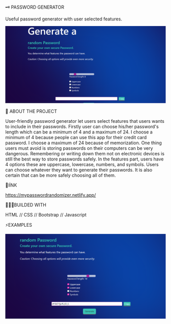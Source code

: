 
 🗝 PASSWORD GENERATOR

   Useful password generator with user selected features.
   
![A screenshot of the password generator](https://github.com/TevfikSarlak/password-generator/blob/main/Sample-one.PNG)




 📜 ABOUT THE PROJECT

   User-friendly password generator let users select features that users wants to include in their passwords. 
Firstly user can choose his/her password's length which can be a minimum of 4 and a maximum of 24. I choose a minimum of 4 because people can use this app for their credit card password. I choose a maximum of 24 because of memorization. One thing users must avoid is storing passwords on their computers can be very dangerous. Remembering or writing down them not on electronic devices is still the best way to store passwords safely. In the features part, users have 4 options these are uppercase, lowercase, numbers, and symbols. Users can choose whatever they want to generate their passwords. It is also certain that can be more safely choosing all of them.




 🔗lİNK

https://mypasswordrandomizer.netlify.app/



👨🏻‍💻BUILDED WITH

HTML //
CSS  //
Bootstrap //
Javascript





⚡️EXAMPLES

![A screenshot of the password generator](https://github.com/TevfikSarlak/password-generator/blob/main/Sample-two.PNG)




